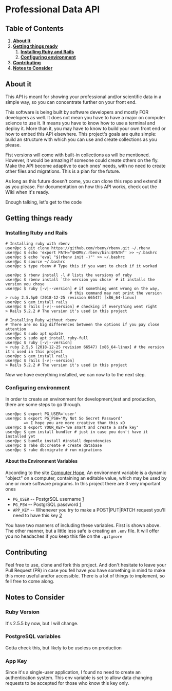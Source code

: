 # Professional Data API

## Table of Contents
1. [**About It**](#about-it)
2. [**Getting things ready**](#get-things-ready)
    1. [**Installing Ruby and Rails**](#install-ruby-on-rails)
    2. [**Configuring environment**](#environment)
3. [**Contributing**](#contributing)
4. [**Notes to Consider**](#notes)

<a name="about-it"></a>
## About it

This API is meant for showing your professional and/or 
scientific data in a simple way, so you can concentrate 
further on your front end. 

This software is being built by software developers and
mostly FOR developers as well. It does not mean you have
to have a major on computer science to use it. It means
you have to know how to use a terminal and deploy it. More
than it, you may have to know to build your own front
end or how to embed this API elsewhere. This project's
goals are quite simple: build an structure with which 
you can use and create collections as you please.

Fist versions will come with built-in collections as will be
mentioned. However, it would be amazing if someone could
create others on the fly. Make the API become adaptive to
each ones' needs, with no need to create other files and
migrations. This is a plan for the future. 

As long as this future doesn't come, you can clone this repo
and extend it as you please. For documentation on how this API
works, check out the Wiki when it's ready.

Enough talking, let's get to the code

<a name="get-things-ready"></a>
## Getting things ready

<a name="install-ruby-on-rails"></a>
### Installing Ruby and Rails

``` console
# Installing ruby with rbenv
user@pc $ git clone https://github.com/rbenv/rbenv.git ~/.rbenv
user@pc $ echo 'export PATH="$HOME/.rbenv/bin:$PATH"' >> ~/.bashrc
user@pc $ echo 'eval "$(rbenv init -)"' >> ~/.bashrc
user@pc $ source ~/.bashrc
user@pc $ type rbenv # Type this if you want to check if it worked

user@pc $ rbenv install -l # lists the versions of ruby
user@pc $ rbenv install `the version you chose` # it installs the version you chose
user@pc $ ruby [-v|--version] # if something went wrong on the way, 
                            # this command may not print the version
> ruby 2.5.5p0 (2018-12-25 revision 66547) [x86_64-linux]
user@pc $ gem install rails
user@pc $ rails [-v|--version] # checking if everything went right
> Rails 5.2.2 # The version it's used in this project
```

``` console
# Installing Ruby without rbenv
# There are no big differences between the options if you pay close attention
user@pc $ sudo apt update 
user@pc $ sudo apt install ruby-full
user@pc $ ruby [-v|--version] 
> ruby 2.5.5 (2018-12-25 revision 66547) [x86_64-linux] # the version it's used in this project
user@pc $ gem install rails 
user@pc $ rails [-v|--version] 
> Rails 5.2.2 # The version it's used in this project
```

Now we have everything installed, we can now to to the 
next step.

<a name="enviroment"></a>
### Configuring environment

In order to create an environment for development,test
and production, there are some steps to go through.

``` console
user@pc $ export PG_USER='user'
user@pc $ export PG_PSW='My Not So Secret Password'
        => I hope you are more creative than this xD
user@pc $ export YOUR_KEY='Be smart and create a safe key'
user@pc $ gem install bundler # just in case you don't have it installed yet
user@pc $ bundle install #install dependencies
user@pc $ rake db:create # create database
user@pc $ rake db:migrate # run migrations
```

#### About the Environment Variables

According to the site [Computer Hope](https://www.computerhope.com/jargon/e/envivari.htm), 
An environment variable is a dynamic "object" on a computer,
containing an editable value, which may be used by one or
more software programs. In this project there are 3 very
important ones
* `PG_USER` -- PostgrSQL username [1](#postgres)
* `PG_PSW` -- PostgrSQL password [1](#postgres)
* `APP_KEY` -- Whenever you try to make a POST|PUT|PATCH request
    you'll need to have this key [2](#app-key)

You have two manners of including these variables. First is
shown above. The other manner, but a little less safe is 
creating an `.env` file. It will offer you no headaches if
you keep this file on the `.gitgnore` 

<a name="contributing"></a>
## Contributing

Feel free to use, clone and fork this project. And don't 
hesitate to leave your Pull Request (PR) in case you fell
have you have something in mind to make this more useful
and/or accessible. There is a lot of things to implement,
so fell free to come along. 

<a name="notes"></a>
## Notes to Consider

<a name="ruby-v"></a>
### Ruby Version
It's 2.5.5 by now, but I will change.

<a name="postgres"></a>
### PostgreSQL variables
Gotta check this, but likely to be useless on production

<a name="app-key"></a>
### App Key
Since it's a single-user application, I found no need to
create an authentication system. This env variable is set
to allow data changing requests to be accepted for those
who know this key only.
